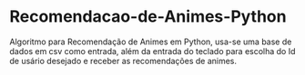 # Recomendacao-de-Animes-Python
 Algoritmo para Recomendação de Animes em Python, usa-se uma base de dados em csv como entrada, além da entrada do teclado para escolha do Id de usário desejado e receber as recomendações de animes.
